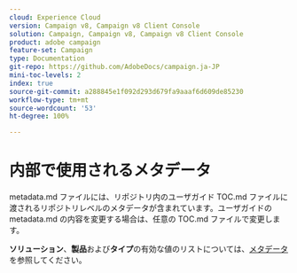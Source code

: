 ```yaml
---
cloud: Experience Cloud
version: Campaign v8, Campaign v8 Client Console
solution: Campaign, Campaign v8, Campaign v8 Client Console
product: adobe campaign
feature-set: Campaign
type: Documentation
git-repo: https://github.com/AdobeDocs/campaign.ja-JP
mini-toc-levels: 2
index: true
source-git-commit: a288845e1f092d293d679fa9aaaf6d609de85230
workflow-type: tm+mt
source-wordcount: '53'
ht-degree: 100%

---
```



# 内部で使用されるメタデータ

metadata.md ファイルには、リポジトリ内のユーザガイド TOC.md ファイルに渡されるリポジトリレベルのメタデータが含まれています。ユーザガイドの metadata.md の内容を変更する場合は、任意の TOC.md ファイルで変更します。

**ソリューション**、**製品**&#x200B;および&#x200B;**タイプ**&#x200B;の有効な値のリストについては、[メタデータ](https://experienceleague.adobe.com/docs/authoring-guide-exl/using/editing/user-guide-setup/metadata.html?lang=ja)を参照してください。
